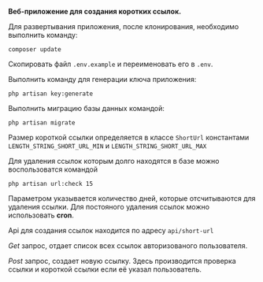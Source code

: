 **Веб-приложение для создания коротких ссылок.**

Для развертывания приложения, после клонирования, необходимо выполнить команду:

`composer update`

Скопировать файл `.env.example` и переименовать его в `.env`.

Выполнить команду для генерации ключа приложения:

`php artisan key:generate`

Выполнить миграцию базы данных командой:

`php artisan migrate`

Размер короткой ссылки определяется в классе `ShortUrl` константами 
`LENGTH_STRING_SHORT_URL_MIN` и `LENGTH_STRING_SHORT_URL_MAX`

Для удаления ссылок которым долго находятся в базе можно воспользоватся командой

`php artisan url:check 15`

Параметром указывается количество дней, которые отсчитываются для удаления ссылки.
Для постояного удаления ссылок можно использовать **cron**.

Api для создания ссылок находится по адресу `api/short-url`

_Get_ запрос, отдает список всех ссылок авторизованого пользователя.

_Post_ запрос, создает новую ссылку. Здесь производится проверка ссылки и короткой ссылки если её указал пользователь.
